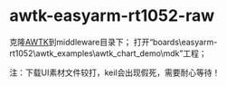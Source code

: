 # awtk-easyarm-rt1052-raw

克隆[AWTK](https://github.com/zlgopen/awtk)到middleware目录下；
打开“boards\easyarm-rt1052\awtk_examples\awtk_chart_demo\mdk”工程；

注：下载UI素材文件较打，keil会出现假死，需要耐心等待！

